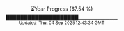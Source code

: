 <p align="center">
⏳Year Progress (67.54 %) <br>
████████████████████▁▁▁▁▁▁▁▁▁▁ <br>
<sub>Updated: Thu, 04 Sep 2025 12:43:34 GMT</sub>
</p>

